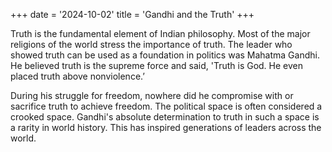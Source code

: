 +++
date = '2024-10-02'
title = 'Gandhi and the Truth'
+++

Truth is the fundamental element of Indian philosophy. Most of the major religions of the world stress the importance of truth.
The leader who showed truth can be used as a foundation in politics was Mahatma Gandhi. He believed truth is the supreme force and said, 'Truth is God. He even placed truth above nonviolence.’

During his struggle for freedom, nowhere did he compromise with or sacrifice truth to achieve freedom. The political space is often considered a crooked space. Gandhi's absolute determination to truth in such a space is a rarity in world history. This has inspired generations of leaders across the world.
